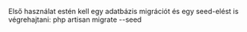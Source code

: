 Első használat estén kell egy adatbázis migrációt és egy seed-elést is végrehajtani:
php artisan migrate --seed
